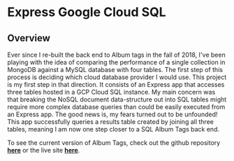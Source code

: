 # Express Google Cloud SQL

## Overview
Ever since I re-built the back end to Album tags in the fall of 2018, I've been playing with the idea of comparing the  performance of a single collection in MongoDB against a MySQL database with four tables. The first step of this process is deciding which cloud database provider I would use. This project is my first step in that direction. It consists of an Express app that accesses three tables hosted in a GCP Cloud SQL instance. My main concern was that breaking the NoSQL document data-structure out into SQL tables might require more complex database queries than could be easily executed from an Express app. The good news is, my fears turned out to be unfounded! This app successfully queries a results table created by joining all three tables, meaning I am now one step closer to a SQL Album Tags back end.

To see the current version of Album Tags, check out the github repository [**here**](https://github.com/jhunschejones/Album-Tags) or the live site [**here**](https://www.albumtags.com/).